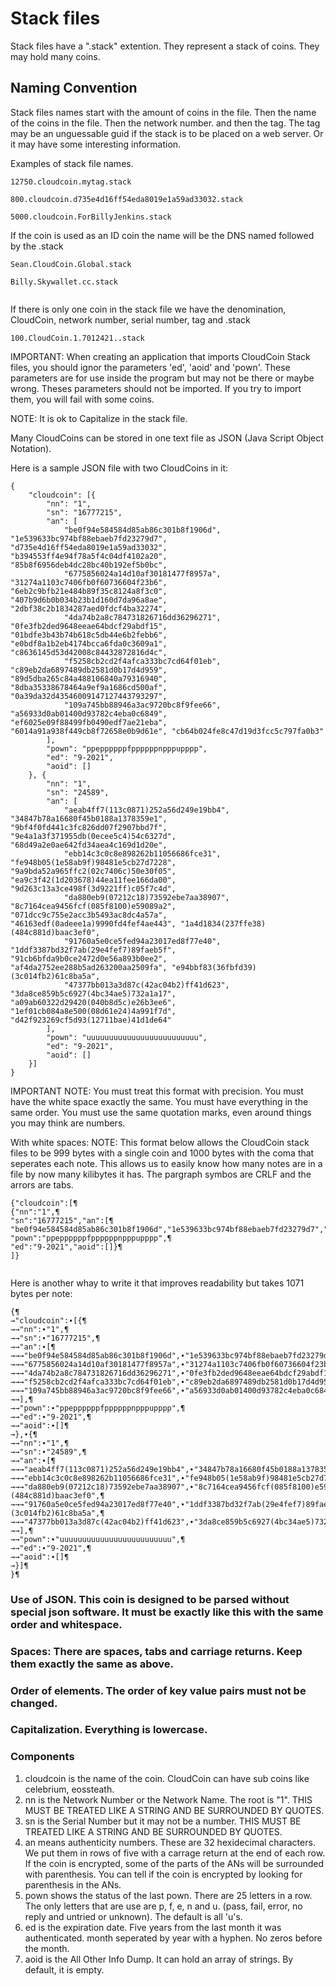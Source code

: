 # Stack files

Stack files have a ".stack" extention. They represent a stack of coins. They may hold many coins. 

## Naming Convention

Stack files names start with the amount of coins in the file. Then the name of the coins in the file. Then the network number. and then the tag. The tag may be an unguessable guid if the stack is to be placed on a web server. Or it may have some interesting information. 

Examples of stack file names. 
```
12750.cloudcoin.mytag.stack

800.cloudcoin.d735e4d16ff54eda8019e1a59ad33032.stack

5000.cloudcoin.ForBillyJenkins.stack

```
If the coin is used as an ID coin the name will be the DNS named followed by the .stack
```
Sean.CloudCoin.Global.stack

Billy.Skywallet.cc.stack


```
If there is only one coin in the stack file we have the denomination, CloudCoin, network number, serial number, tag and .stack
```
100.CloudCoin.1.7012421..stack

```


IMPORTANT: When creating an application that imports CloudCoin Stack files, you should ignor the parameters 'ed', 'aoid' and 'pown'. These parameters are for use inside the program but may not be there or maybe wrong. Theses parameters should not be imported. If you try to import them, you will fail with some coins. 

NOTE: It is ok to Capitalize in the stack file. 

Many CloudCoins can be stored in one text file as JSON (Java Script Object Notation).

Here is a sample JSON file with two CloudCoins in it:
```
{
	"cloudcoin": [{
		"nn": "1",
		"sn": "16777215",
		"an": [
			"be0f94e584584d85ab86c301b8f1906d", "1e539633bc974bf88ebaeb7fd23279d7", "d735e4d16ff54eda8019e1a59ad33032", "b394553ff4e94f78a5f4c04df4102a20", "85b8f6956deb4dc28bc40b192ef5b0bc",
			"6775856024a14d10af30181477f8957a", "31274a1103c7406fb0f60736604f23b6", "6eb2c9bfb21e484b89f35c8124a8f3c0", "407b9d6b0b034b23b1d160d7da96a8ae", "2dbf38c2b1834287aed0fdcf4ba32274",
			"4da74b2a8c784731826716dd36296271", "0fe3fb2ded9648eeae64bdcf29abdf15", "01bdfe3b43b74b618c5db44e6b2febb6", "e0bdf8a1b2eb4174bcca6fda0c3609a1", "c8636145d53d42008c84432872816d4c",
			"f5258cb2cd2f4afca333bc7cd64f01eb", "c89eb2da6897489db2581d0b17d4d959", "89d5dba265c84a488106840a79316940", "8dba35338678464a9ef9a1686cd500af", "0a39da32d43546009147127443793297",
			"109a745bb88946a3ac9720bc8f9fee66", "a56933d0ab01400d93782c4eba0c6849", "ef6025e09f88499fb0490edf7ae21eba", "6014a91a938f449cb8f72658e0b9d61e", "cb64b024fe8c47d19d3fcc5c797fa0b3"
		],
		"pown": "ppeppppppfppppppnpppupppp",
		"ed": "9-2021",
		"aoid": []
	}, {
		"nn": "1",
		"sn": "24589",
		"an": [
			"aeab4ff7(113c0871)252a56d249e19bb4", "34847b78a16680f45b0188a1378359e1", "9bf4f0fd441c3fc826dd07f2907bbd7f", "9e4a1a3f371955db(0ecee5c4)54c6327d", "68d49a2e0ae642fd34aea4c169d1d20e",
			"ebb14c3c0c8e898262b11056686fce31", "fe948b05(1e58ab9f)98481e5cb27d7228", "9a9bda52a965ffc2(02c7406c)50e30f05", "ea9c3f42(1d203678)44ea11fee166da00", "9d263c13a3ce498f(3d9221ff)c05f7c4d",
			"da880eb9(07212c18)73592ebe7aa38907", "8c7164cea9456fcf(085f8100)e59089a2", "071dcc9c755e2acc3b5493ac8dc4a57a", "46163edf(0adeee1a)9990fd4fef4ae443", "1a4d1834(237ffe38)(484c881d)baac3ef0",
			"91760a5e0ce5fed94a23017ed8f77e40", "1ddf3387bd32f7ab(29e4fef7)89faeb5f", "91cb6bfda9b0ce2472d0e56a893b0ee2", "af4da2752ee288b5ad263200aa2509fa", "e94bbf83(36fbfd39)(3c014fb2)61c8ba5a",
			"47377bb013a3d87c(42ac04b2)ff41d623", "3da8ce859b5c6927(4bc34ae5)732a1a17", "a09ab60322d29420(040b8d5c)e26b3ee6", "1ef01cb084a8e500(08d61e24)4a991f7d", "d42f923269cf5d93(12711bae)41d1de64"
		],
		"pown": "uuuuuuuuuuuuuuuuuuuuuuuuu",
		"ed": "9-2021",
		"aoid": []
	}]
}
```
IMPORTANT NOTE: You must treat this format with precision. You must have the white space exactly the same. You must have everything in the same order. You must use the same quotation marks, even around things you may think are numbers. 

With white spaces:
NOTE: This format below allows the CloudCoin stack files to be 999 bytes with a single coin and 1000 bytes with the coma that seperates each note. This allows us to easily know how many notes are in a file by now many kilibytes it has. The pargraph symbos are CRLF and the arrors are tabs. 
```
{"cloudcoin":[¶
{"nn":"1",¶
"sn":"16777215","an":[¶
"be0f94e584584d85ab86c301b8f1906d","1e539633bc974bf88ebaeb7fd23279d7","d735e4d16ff54eda8019e1a59ad33032","b394553ff4e94f78a5f4c04df4102a20","85b8f6956deb4dc28bc40b192ef5b0bc",→"6775856024a14d10af30181477f8957a","31274a1103c7406fb0f60736604f23b6","6eb2c9bfb21e484b89f35c8124a8f3c0","407b9d6b0b034b23b1d160d7da96a8ae","2dbf38c2b1834287aed0fdcf4ba32274",→"4da74b2a8c784731826716dd36296271","0fe3fb2ded9648eeae64bdcf29abdf15","01bdfe3b43b74b618c5db44e6b2febb6","e0bdf8a1b2eb4174bcca6fda0c3609a1","c8636145d53d42008c84432872816d4c",→"f5258cb2cd2f4afca333bc7cd64f01eb","c89eb2da6897489db2581d0b17d4d959","89d5dba265c84a488106840a79316940","8dba35338678464a9ef9a1686cd500af","0a39da32d43546009147127443793297",→"109a745bb88946a3ac9720bc8f9fee66","a56933d0ab01400d93782c4eba0c6849","ef6025e09f88499fb0490edf7ae21eba","6014a91a938f449cb8f72658e0b9d61e","cb64b024fe8c47d19d3fcc5c797fa0b3"],¶
"pown":"ppeppppppfppppppnpppupppp",¶
"ed":"9-2021","aoid":[]}¶
]}


```
Here is another whay to write it that improves readability but takes 1071 bytes per note:
```
{¶
→"cloudcoin":∙[{¶
→→"nn":∙"1",¶
→→"sn":∙"16777215",¶
→→"an":∙[¶
→→→"be0f94e584584d85ab86c301b8f1906d",∙"1e539633bc974bf88ebaeb7fd23279d7",∙"d735e4d16ff54eda8019e1a59ad33032",∙"b394553ff4e94f78a5f4c04df4102a20",∙"85b8f6956deb4dc28bc40b192ef5b0bc",¶
→→→"6775856024a14d10af30181477f8957a",∙"31274a1103c7406fb0f60736604f23b6",∙"6eb2c9bfb21e484b89f35c8124a8f3c0",∙"407b9d6b0b034b23b1d160d7da96a8ae",∙"2dbf38c2b1834287aed0fdcf4ba32274",¶
→→→"4da74b2a8c784731826716dd36296271",∙"0fe3fb2ded9648eeae64bdcf29abdf15",∙"01bdfe3b43b74b618c5db44e6b2febb6",∙"e0bdf8a1b2eb4174bcca6fda0c3609a1",∙"c8636145d53d42008c84432872816d4c",¶
→→→"f5258cb2cd2f4afca333bc7cd64f01eb",∙"c89eb2da6897489db2581d0b17d4d959",∙"89d5dba265c84a488106840a79316940",∙"8dba35338678464a9ef9a1686cd500af",∙"0a39da32d43546009147127443793297",¶
→→→"109a745bb88946a3ac9720bc8f9fee66",∙"a56933d0ab01400d93782c4eba0c6849",∙"ef6025e09f88499fb0490edf7ae21eba",∙"6014a91a938f449cb8f72658e0b9d61e",∙"cb64b024fe8c47d19d3fcc5c797fa0b3"¶
→→],¶
→→"pown":∙"ppeppppppfppppppnpppupppp",¶
→→"ed":∙"9-2021",¶
→→"aoid":∙[]¶
→},∙{¶
→→"nn":∙"1",¶
→→"sn":∙"24589",¶
→→"an":∙[¶
→→→"aeab4ff7(113c0871)252a56d249e19bb4",∙"34847b78a16680f45b0188a1378359e1",∙"9bf4f0fd441c3fc826dd07f2907bbd7f",∙"9e4a1a3f371955db(0ecee5c4)54c6327d",∙"68d49a2e0ae642fd34aea4c169d1d20e",¶
→→→"ebb14c3c0c8e898262b11056686fce31",∙"fe948b05(1e58ab9f)98481e5cb27d7228",∙"9a9bda52a965ffc2(02c7406c)50e30f05",∙"ea9c3f42(1d203678)44ea11fee166da00",∙"9d263c13a3ce498f(3d9221ff)c05f7c4d",¶
→→→"da880eb9(07212c18)73592ebe7aa38907",∙"8c7164cea9456fcf(085f8100)e59089a2",∙"071dcc9c755e2acc3b5493ac8dc4a57a",∙"46163edf(0adeee1a)9990fd4fef4ae443",∙"1a4d1834(237ffe38)(484c881d)baac3ef0",¶
→→→"91760a5e0ce5fed94a23017ed8f77e40",∙"1ddf3387bd32f7ab(29e4fef7)89faeb5f",∙"91cb6bfda9b0ce2472d0e56a893b0ee2",∙"af4da2752ee288b5ad263200aa2509fa",∙"e94bbf83(36fbfd39)(3c014fb2)61c8ba5a",¶
→→→"47377bb013a3d87c(42ac04b2)ff41d623",∙"3da8ce859b5c6927(4bc34ae5)732a1a17",∙"a09ab60322d29420(040b8d5c)e26b3ee6",∙"1ef01cb084a8e500(08d61e24)4a991f7d",∙"d42f923269cf5d93(12711bae)41d1de64"¶
→→],¶
→→"pown":∙"uuuuuuuuuuuuuuuuuuuuuuuuu",¶
→→"ed":∙"9-2021",¶
→→"aoid":∙[]¶
→}]¶
}¶
```

### Use of JSON. This coin is designed to be parsed without special json software. It must be exactly like this with the same order and whitespace. 
### Spaces: There are spaces, tabs and carriage returns. Keep them exactly the same as above. 
### Order of elements. The order of key value pairs must not be changed. 
### Capitalization. Everything is lowercase. 

### Components

1. cloudcoin is the name of the coin. CloudCoin can have sub coins like celebrium, eossteath.
2. nn is the Network Number or the Network Name. The root is "1". THIS MUST BE TREATED LIKE A STRING AND BE SURROUNDED BY QUOTES. 
3. sn is the Serial Number but it may not be a number. THIS MUST BE TREATED LIKE A STRING AND BE SURROUNDED BY QUOTES. 
4. an means authenticity numbers. These are 32 hexidecimal characters. We put them in rows of five with a carrage return at the end of each row. If the coin is encrypted, some of the parts of the ANs will be surrounded with parenthesis. You can tell if the coin is encrypted by looking for parenthesis in the ANs. 
5. pown shows the status of the last pown. There are 25 letters in a row. The only letters that are use are p, f, e, n and u. (pass, fail, error, no reply and untried or unknown). The default is all 'u's.
6. ed is the expiration date. Five years from the last month it was authenticated. month seperated by year with a hyphen. No zeros before the month. 
7. aoid is the All Other Info Dump. It can hold an array of strings. By default, it is empty. 

